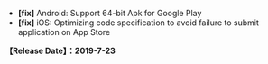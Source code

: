 - **[fix]** Android: Support 64-bit Apk for Google Play
- **[fix]** iOS: Optimizing code specification to avoid failure to submit application on App Store

**【Release Date】：2019-7-23**
